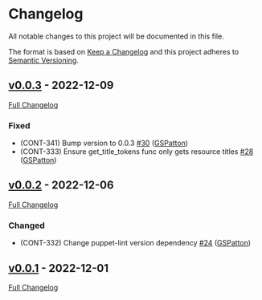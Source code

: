 <!-- markdownlint-disable MD024 -->
# Changelog

All notable changes to this project will be documented in this file.

The format is based on [Keep a Changelog](http://keepachangelog.com/en/1.0.0/) and this project adheres to [Semantic Versioning](http://semver.org).

## [v0.0.3](https://github.com/puppetlabs/puppet-lint-check_unsafe_interpolations/tree/v0.0.3) - 2022-12-09

[Full Changelog](https://github.com/puppetlabs/puppet-lint-check_unsafe_interpolations/compare/v0.0.2...v0.0.3)

### Fixed

- (CONT-341) Bump version to 0.0.3 [#30](https://github.com/puppetlabs/puppet-lint-check_unsafe_interpolations/pull/30) ([GSPatton](https://github.com/GSPatton))
- (CONT-333) Ensure get_title_tokens func only gets resource titles [#28](https://github.com/puppetlabs/puppet-lint-check_unsafe_interpolations/pull/28) ([GSPatton](https://github.com/GSPatton))

## [v0.0.2](https://github.com/puppetlabs/puppet-lint-check_unsafe_interpolations/tree/v0.0.2) - 2022-12-06

[Full Changelog](https://github.com/puppetlabs/puppet-lint-check_unsafe_interpolations/compare/v0.0.1...v0.0.2)

### Changed
- (CONT-332) Change puppet-lint version dependency [#24](https://github.com/puppetlabs/puppet-lint-check_unsafe_interpolations/pull/24) ([GSPatton](https://github.com/GSPatton))

## [v0.0.1](https://github.com/puppetlabs/puppet-lint-check_unsafe_interpolations/tree/v0.0.1) - 2022-12-01

[Full Changelog](https://github.com/puppetlabs/puppet-lint-check_unsafe_interpolations/compare/6fdffece89c70b016174b766d57ecf22064b20d2...v0.0.1)
